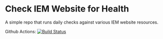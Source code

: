 # Check IEM Website for Health

A simple repo that runs daily checks against various IEM website resources.

Github Actions: [![Build Status](https://github.com/akrherz/iem-production-checks/workflows/Check%20IEM/badge.svg)](https://github.com/akrherz/iem)
